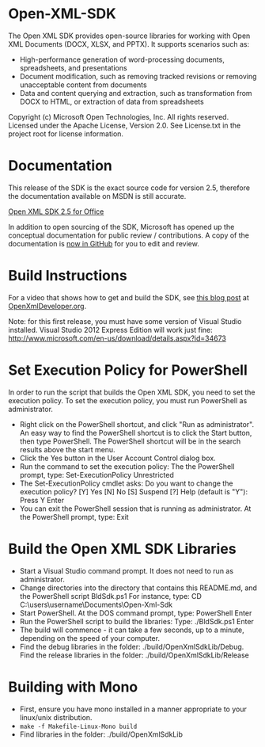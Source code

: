 Open-XML-SDK
============
The Open XML SDK provides open-source libraries for working with Open XML
Documents (DOCX, XLSX, and PPTX).  It supports scenarios such as:
- High-performance generation of word-processing documents, spreadsheets,
  and presentations
- Document modification, such as removing tracked revisions or removing
  unacceptable content from documents
- Data and content querying and extraction, such as transformation from
  DOCX to HTML, or extraction of data from spreadsheets

Copyright (c) Microsoft Open Technologies, Inc.  All rights reserved.
Licensed under the Apache License, Version 2.0.
See License.txt in the project root for license information.

Documentation
=============

This release of the SDK is the exact source code for version 2.5, therefore
the documentation available on MSDN is still accurate.

[Open XML SDK 2.5 for Office](http://msdn.microsoft.com/en-us/library/office/bb448854.aspx)

In addition to open sourcing of the SDK, Microsoft has opened up the
conceptual documentation for public review / contributions.  A copy of
the documentation is [now in GitHub](https://github.com/OfficeDev/office-content) for you to edit and review.

Build Instructions
==================

For a video that shows how to get and build the SDK, see [this blog post](http://openxmldeveloper.org/blog/b/openxmldeveloper/archive/2014/06/25/the-open-xml-sdk-is-now-open-source.aspx)
at [OpenXmlDeveloper.org](http://OpenXmlDeveloper.org).

Note: for this first release, you must have some version of Visual Studio
installed.  Visual Studio 2012 Express Edition will work just fine:
http://www.microsoft.com/en-us/download/details.aspx?id=34673

Set Execution Policy for PowerShell
===================================
In order to run the script that builds the Open XML SDK, you need to set
the execution policy.  To set the execution policy, you must run
PowerShell as administrator.
- Right click on the PowerShell shortcut, and click "Run as administrator".
An easy way to find the PowerShell shortcut is to click the Start
button, then type PowerShell.  The PowerShell shortcut will be in the
search results above the start menu.
- Click the Yes button in the User Account Control dialog box.
- Run the command to set the execution policy:
The the PowerShell prompt, type:
Set-ExecutionPolicy Unrestricted<Enter>
- The Set-ExecutionPolicy cmdlet asks:
Do you want to change the execution policy?
[Y] Yes  [N] No  [S] Suspend  [?] Help (default is "Y"):
Press Y Enter
- You can exit the PowerShell session that is running as administrator.
At the PowerShell prompt, type: Exit

Build the Open XML SDK Libraries
================================
- Start a Visual Studio command prompt.  It does not need to run as
administrator.
- Change directories into the directory that contains this README.md,
and the PowerShell script BldSdk.ps1
For instance, type:
CD C:\users\username\Documents\Open-Xml-Sdk<Enter>
- Start PowerShell.
At the DOS command prompt, type: PowerShell Enter
- Run the PowerShell script to build the libraries:
Type: ./BldSdk.ps1 Enter
- The build will commence - it can take a few seconds, up to a minute,
depending on the speed of your computer.
- Find the debug libraries in the folder: ./build/OpenXmlSdkLib/Debug.
Find the release libraries in the folder: ./build/OpenXmlSdkLib/Release

Building with Mono
=================
- First, ensure you have mono installed in a manner appropriate to your linux/unix distribution.
- `make -f Makefile-Linux-Mono build`
- Find libraries in the folder: ./build/OpenXmlSdkLib
